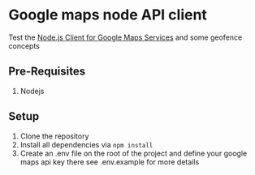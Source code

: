 # Google maps node API client

Test the [Node.js Client for Google Maps Services](https://github.com/googlemaps/google-maps-services-js) and some geofence concepts

## Pre-Requisites

1. Nodejs

## Setup

1. Clone the repository
2. Install all dependencies via `npm install`
3. Create an .env file on the root of the project and define your google maps api key there see .env.example for more details
